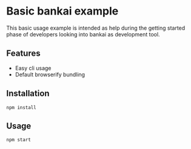 # Basic bankai example

This basic usage example is intended as help during the getting started phase
of developers looking into bankai as development tool.

## Features

*  Easy cli usage
*  Default browserify bundling 

## Installation

```shell
npm install
```

## Usage

```shell
npm start
```

